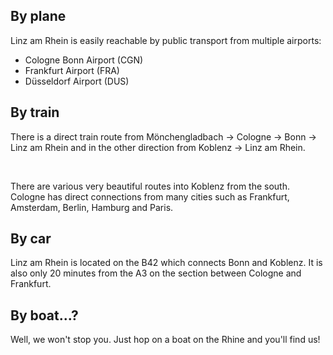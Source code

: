 ## By plane

Linz am Rhein is easily reachable by public transport from multiple airports:

* Cologne Bonn Airport (CGN)
* Frankfurt Airport (FRA)
* D&uuml;sseldorf Airport (DUS)

## By train

There is a direct train route from M&ouml;nchengladbach &rarr; Cologne &rarr; Bonn &rarr; Linz am Rhein and in the other direction from Koblenz &rarr; Linz am Rhein.

<br/>

There are various very beautiful routes into Koblenz from the south. Cologne has direct connections from many cities such as Frankfurt, Amsterdam, Berlin, Hamburg and Paris.

## By car

Linz am Rhein is located on the B42 which connects Bonn and Koblenz. It is also only 20 minutes from the A3 on the section between Cologne and Frankfurt.

## By boat...?

Well, we won't stop you. Just hop on a boat on the Rhine and you'll find us!
